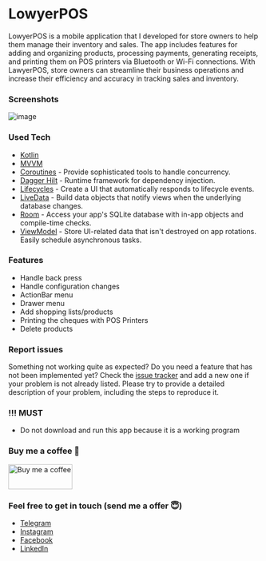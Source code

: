 # LowyerPOS
LowyerPOS is a mobile application that I developed for store owners to help them manage their inventory and sales. The app includes features for adding and organizing products, processing payments, generating receipts, and printing them on POS printers via Bluetooth or Wi-Fi connections. With LawyerPOS, store owners can streamline their business operations and increase their efficiency and accuracy in tracking sales and inventory.

### Screenshots
![image](https://user-images.githubusercontent.com/91304483/230279237-37da37e9-182e-4e68-bf8e-543fd4ddf427.jpeg)

### Used Tech
* [Kotlin](https://kotlinlang.org/)
* [MVVM](https://developer.android.com/jetpack/docs/guide)
* [Coroutines](https://kotlinlang.org/docs/reference/coroutines-overview.html) - Provide sophisticated tools to handle concurrency.
* [Dagger Hilt](https://dagger.dev/hilt/) - Runtime framework for dependency injection.
* [Lifecycles](https://developer.android.com/topic/libraries/architecture/lifecycle) - Create a UI that automatically responds to lifecycle events.
* [LiveData](https://developer.android.com/topic/libraries/architecture/livedata) - Build data objects that notify views when the underlying database changes.
* [Room](https://developer.android.com/topic/libraries/architecture/room) - Access your app's SQLite database with in-app objects and compile-time checks.
* [ViewModel](https://developer.android.com/topic/libraries/architecture/viewmodel) - Store UI-related data that isn't destroyed on app rotations. Easily schedule asynchronous tasks.

### Features
* Handle back press
* Handle configuration changes
* ActionBar menu
* Drawer menu
* Add shopping lists/products
* Printing the cheques with POS Printers
* Delete products

### Report issues
Something not working quite as expected? Do you need a feature that has not been implemented yet? Check the [issue tracker](https://github.com/OgabekDev/LowyerPOS/issues) and add a new one if your problem is not already listed. Please try to provide a detailed description of your problem, including the steps to reproduce it.

### !!! MUST
* Do not download and run this app because it is a working program

### Buy me a coffee 🙏
<a href="https://www.buymeacoffee.com/OgabekDev"><img src="https://user-images.githubusercontent.com/91304483/230314582-52c035e1-ab8b-4c9b-bc4c-19f13a2fcbc2.svg" title="Buy me a coffee" width="128" height="50" /></a>

### Feel free to get in touch (send me a offer 😇)
* [Telegram](https://www.t.me/Ogabek_Dev)
* [Instagram](https://www.instagram.com/OgabekDev)
* [Facebook](https://www.facebook.com/OgabekDev)
* [LinkedIn](https://www.linkedin.com/in/OgabekDev)
